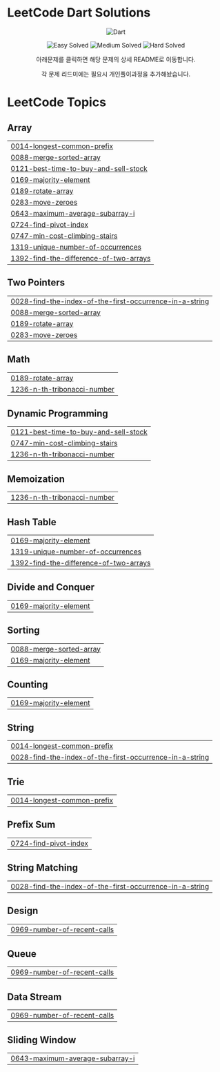 
<h1 align="left">LeetCode Dart Solutions</h1>
<p align="center">
  <img src="https://img.shields.io/badge/dart-%230175C2.svg?style=for-the-badge&logo=dart&logoColor=white" alt="Dart">
</p>

<p align="center">
  <!-- LeetCode Stats -->
  <img src="https://img.shields.io/badge/dynamic/json?label=Easy&query=$.leetcode.easy&url=https://raw.githubusercontent.com/mmiemmiedevelop/dart_leet_code/main/stats.json&color=brightgreen&style=for-the-badge&logo=LeetCode&logoColor=white" alt="Easy Solved" />
  <img src="https://img.shields.io/badge/dynamic/json?label=Medium&query=$.leetcode.medium&url=https://raw.githubusercontent.com/mmiemmiedevelop/dart_leet_code/main/stats.json&color=orange&style=for-the-badge&logo=LeetCode&logoColor=white" alt="Medium Solved" />
  <img src="https://img.shields.io/badge/dynamic/json?label=Hard&query=$.leetcode.hard&url=https://raw.githubusercontent.com/mmiemmiedevelop/dart_leet_code/main/stats.json&color=red&style=for-the-badge&logo=LeetCode&logoColor=white" alt="Hard Solved" />
</p>

<p align="center">아래문제를 클릭하면 해당 문제의 상세 README로 이동합니다.</p>
<p align="center">각 문제 리드미에는 필요시 개인풀이과정을 추가해놨습니다.</p>


<!---LeetCode Topics Start-->
# LeetCode Topics
## Array
|  |
| ------- |
| [0014-longest-common-prefix](https://github.com/mmiemmiedevelop/dart_leet_code/tree/master/0014-longest-common-prefix) |
| [0088-merge-sorted-array](https://github.com/mmiemmiedevelop/dart_leet_code/tree/master/0088-merge-sorted-array) |
| [0121-best-time-to-buy-and-sell-stock](https://github.com/mmiemmiedevelop/dart_leet_code/tree/master/0121-best-time-to-buy-and-sell-stock) |
| [0169-majority-element](https://github.com/mmiemmiedevelop/dart_leet_code/tree/master/0169-majority-element) |
| [0189-rotate-array](https://github.com/mmiemmiedevelop/dart_leet_code/tree/master/0189-rotate-array) |
| [0283-move-zeroes](https://github.com/mmiemmiedevelop/dart_leet_code/tree/master/0283-move-zeroes) |
| [0643-maximum-average-subarray-i](https://github.com/mmiemmiedevelop/dart_leet_code/tree/master/0643-maximum-average-subarray-i) |
| [0724-find-pivot-index](https://github.com/mmiemmiedevelop/dart_leet_code/tree/master/0724-find-pivot-index) |
| [0747-min-cost-climbing-stairs](https://github.com/mmiemmiedevelop/dart_leet_code/tree/master/0747-min-cost-climbing-stairs) |
| [1319-unique-number-of-occurrences](https://github.com/mmiemmiedevelop/dart_leet_code/tree/master/1319-unique-number-of-occurrences) |
| [1392-find-the-difference-of-two-arrays](https://github.com/mmiemmiedevelop/dart_leet_code/tree/master/1392-find-the-difference-of-two-arrays) |
## Two Pointers
|  |
| ------- |
| [0028-find-the-index-of-the-first-occurrence-in-a-string](https://github.com/mmiemmiedevelop/dart_leet_code/tree/master/0028-find-the-index-of-the-first-occurrence-in-a-string) |
| [0088-merge-sorted-array](https://github.com/mmiemmiedevelop/dart_leet_code/tree/master/0088-merge-sorted-array) |
| [0189-rotate-array](https://github.com/mmiemmiedevelop/dart_leet_code/tree/master/0189-rotate-array) |
| [0283-move-zeroes](https://github.com/mmiemmiedevelop/dart_leet_code/tree/master/0283-move-zeroes) |
## Math
|  |
| ------- |
| [0189-rotate-array](https://github.com/mmiemmiedevelop/dart_leet_code/tree/master/0189-rotate-array) |
| [1236-n-th-tribonacci-number](https://github.com/mmiemmiedevelop/dart_leet_code/tree/master/1236-n-th-tribonacci-number) |
## Dynamic Programming
|  |
| ------- |
| [0121-best-time-to-buy-and-sell-stock](https://github.com/mmiemmiedevelop/dart_leet_code/tree/master/0121-best-time-to-buy-and-sell-stock) |
| [0747-min-cost-climbing-stairs](https://github.com/mmiemmiedevelop/dart_leet_code/tree/master/0747-min-cost-climbing-stairs) |
| [1236-n-th-tribonacci-number](https://github.com/mmiemmiedevelop/dart_leet_code/tree/master/1236-n-th-tribonacci-number) |
## Memoization
|  |
| ------- |
| [1236-n-th-tribonacci-number](https://github.com/mmiemmiedevelop/dart_leet_code/tree/master/1236-n-th-tribonacci-number) |
## Hash Table
|  |
| ------- |
| [0169-majority-element](https://github.com/mmiemmiedevelop/dart_leet_code/tree/master/0169-majority-element) |
| [1319-unique-number-of-occurrences](https://github.com/mmiemmiedevelop/dart_leet_code/tree/master/1319-unique-number-of-occurrences) |
| [1392-find-the-difference-of-two-arrays](https://github.com/mmiemmiedevelop/dart_leet_code/tree/master/1392-find-the-difference-of-two-arrays) |
## Divide and Conquer
|  |
| ------- |
| [0169-majority-element](https://github.com/mmiemmiedevelop/dart_leet_code/tree/master/0169-majority-element) |
## Sorting
|  |
| ------- |
| [0088-merge-sorted-array](https://github.com/mmiemmiedevelop/dart_leet_code/tree/master/0088-merge-sorted-array) |
| [0169-majority-element](https://github.com/mmiemmiedevelop/dart_leet_code/tree/master/0169-majority-element) |
## Counting
|  |
| ------- |
| [0169-majority-element](https://github.com/mmiemmiedevelop/dart_leet_code/tree/master/0169-majority-element) |
## String
|  |
| ------- |
| [0014-longest-common-prefix](https://github.com/mmiemmiedevelop/dart_leet_code/tree/master/0014-longest-common-prefix) |
| [0028-find-the-index-of-the-first-occurrence-in-a-string](https://github.com/mmiemmiedevelop/dart_leet_code/tree/master/0028-find-the-index-of-the-first-occurrence-in-a-string) |
## Trie
|  |
| ------- |
| [0014-longest-common-prefix](https://github.com/mmiemmiedevelop/dart_leet_code/tree/master/0014-longest-common-prefix) |
## Prefix Sum
|  |
| ------- |
| [0724-find-pivot-index](https://github.com/mmiemmiedevelop/dart_leet_code/tree/master/0724-find-pivot-index) |
## String Matching
|  |
| ------- |
| [0028-find-the-index-of-the-first-occurrence-in-a-string](https://github.com/mmiemmiedevelop/dart_leet_code/tree/master/0028-find-the-index-of-the-first-occurrence-in-a-string) |
## Design
|  |
| ------- |
| [0969-number-of-recent-calls](https://github.com/mmiemmiedevelop/dart_leet_code/tree/master/0969-number-of-recent-calls) |
## Queue
|  |
| ------- |
| [0969-number-of-recent-calls](https://github.com/mmiemmiedevelop/dart_leet_code/tree/master/0969-number-of-recent-calls) |
## Data Stream
|  |
| ------- |
| [0969-number-of-recent-calls](https://github.com/mmiemmiedevelop/dart_leet_code/tree/master/0969-number-of-recent-calls) |
## Sliding Window
|  |
| ------- |
| [0643-maximum-average-subarray-i](https://github.com/mmiemmiedevelop/dart_leet_code/tree/master/0643-maximum-average-subarray-i) |
<!---LeetCode Topics End-->
